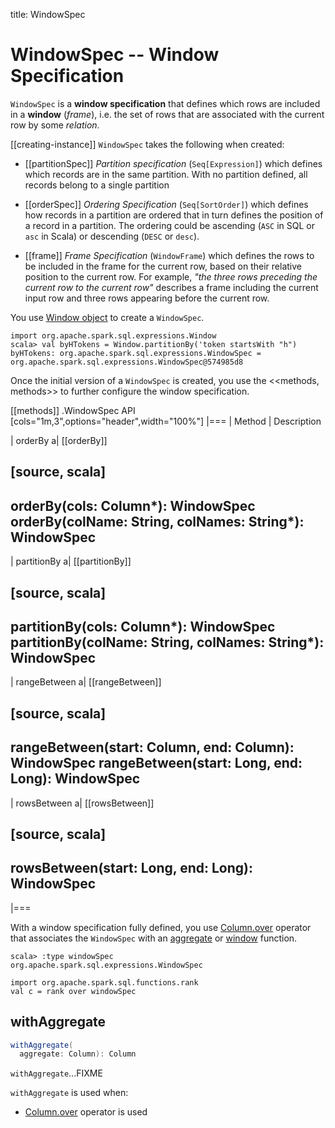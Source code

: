 title: WindowSpec

# WindowSpec -- Window Specification

`WindowSpec` is a **window specification** that defines which rows are included in a **window** (_frame_), i.e. the set of rows that are associated with the current row by some _relation_.

[[creating-instance]]
`WindowSpec` takes the following when created:

* [[partitionSpec]] *Partition specification* (`Seq[Expression]`) which defines which records are in the same partition. With no partition defined, all records belong to a single partition

* [[orderSpec]] *Ordering Specification* (`Seq[SortOrder]`) which defines how records in a partition are ordered that in turn defines the position of a record in a partition. The ordering could be ascending (`ASC` in SQL or `asc` in Scala) or descending (`DESC` or `desc`).

* [[frame]] *Frame Specification* (`WindowFrame`) which defines the rows to be included in the frame for the current row, based on their relative position to the current row. For example, _"the three rows preceding the current row to the current row"_ describes a frame including the current input row and three rows appearing before the current row.

You use [Window object](spark-sql-WindowSpec-Window.md) to create a `WindowSpec`.

```text
import org.apache.spark.sql.expressions.Window
scala> val byHTokens = Window.partitionBy('token startsWith "h")
byHTokens: org.apache.spark.sql.expressions.WindowSpec = org.apache.spark.sql.expressions.WindowSpec@574985d8
```

Once the initial version of a `WindowSpec` is created, you use the <<methods, methods>> to further configure the window specification.

[[methods]]
.WindowSpec API
[cols="1m,3",options="header",width="100%"]
|===
| Method
| Description

| orderBy
a| [[orderBy]]

[source, scala]
----
orderBy(cols: Column*): WindowSpec
orderBy(colName: String, colNames: String*): WindowSpec
----

| partitionBy
a| [[partitionBy]]

[source, scala]
----
partitionBy(cols: Column*): WindowSpec
partitionBy(colName: String, colNames: String*): WindowSpec
----

| rangeBetween
a| [[rangeBetween]]

[source, scala]
----
rangeBetween(start: Column, end: Column): WindowSpec
rangeBetween(start: Long, end: Long): WindowSpec
----

| rowsBetween
a| [[rowsBetween]]

[source, scala]
----
rowsBetween(start: Long, end: Long): WindowSpec
----
|===

With a window specification fully defined, you use [Column.over](Column.md#over) operator that associates the `WindowSpec` with an [aggregate](spark-sql-functions.md#aggregate-functions) or [window](spark-sql-functions.md#window-functions) function.

```text
scala> :type windowSpec
org.apache.spark.sql.expressions.WindowSpec

import org.apache.spark.sql.functions.rank
val c = rank over windowSpec
```

## <span id="withAggregate"> withAggregate

```scala
withAggregate(
  aggregate: Column): Column
```

`withAggregate`...FIXME

`withAggregate` is used when:

* [Column.over](Column.md#over) operator is used
